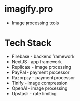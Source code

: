 # imagify.pro

- Image processing tools

# Tech Stack

- Firebase - backend framework
- NextJS - app framework
- Replicate - image processing
- PayPal - payment processor
- Razorpay - payment processor
- Tinify - image compression
- OpenAI - image processing
- Upstash - rate limiting